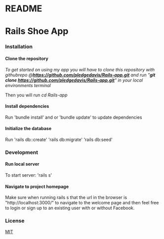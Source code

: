 <h1>README</h1>
<h1>Rails Shoe App</h1>

<h3>Installation</h3>
<h4>Clone the repository</h4>

  *To get started on using my app you will have to clone this repository with githubrepo @**https://github.com/pledgedavis/Rails-app.git** and run "**git clone https://github.com/pledgedavis/Rails-app.git**" in your local environments terminal*

 Then you will run *cd Rails-app*

<h4>Install dependencies</h4>

Run 'bundle install' and or 'bundle update' to update dependencies


<h4>Initialize the database</h4>

Run 'rails db::create' 'rails db:migrate' 'rails db:seed'

<h3>Development</h3>
<h4>Run local server</h4>

To start server:
 'rails s'

<h4>Navigate to project homepage </h4>
Make sure when running rails s that the url in the browser is "http://localhost:3000/" to navigate to the welcome page and then feel free to login or sign up to an existing user with or without Facebook.


<h3>License</h3>
 
[MIT](https://choosealicense.com/licenses/mit/)